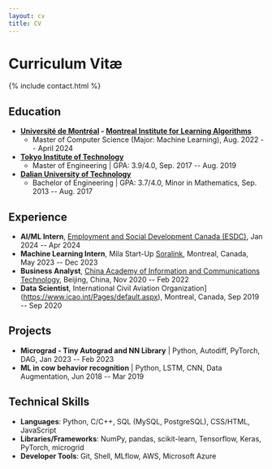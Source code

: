 ```yaml
---
layout: cv
title: CV
---
```


# Curriculum Vitæ

{% include contact.html %}

## Education

- **[Université de Montréal](https://umontreal.ca/en) - [Montreal Institute for Learning Algorithms](https://mila.quebec/en/)**
  - Master of Computer Science (Major: Machine Learning), Aug. 2022 -- April 2024
- **[Tokyo Institute of Technology](https://www.titech.ac.jp/english)**
  - Master of Engineering | GPA: 3.9/4.0, Sep. 2017 -- Aug. 2019
- **[Dalian University of Technology](http://en.dlut.edu.cn/)**
  - Bachelor of Engineering | GPA: 3.7/4.0, Minor in Mathematics, Sep. 2013 -- Aug. 2017

## Experience

- **AI/ML Intern**, [Employment and Social Development Canada (ESDC)](https://www.canada.ca/en/employment-social-development.html), Jan 2024 -- Apr 2024
- **Machine Learning Intern**, Mila Start-Up [Soralink](https://soralink.co/en/), Montreal, Canada, May 2023 -- Dec 2023
- **Business Analyst**, [China Academy of Information and Communications Technology](http://www.caict.ac.cn/english/), Beijing, China, Nov 2020 -- Feb 2022
- **Data Scientist**, International Civil Aviation Organization](https://www.icao.int/Pages/default.aspx), Montreal, Canada, Sep 2019 -- Sep 2020

## Projects

- **Micrograd - Tiny Autograd and NN Library** | Python, Autodiff, PyTorch, DAG, Jan 2023 -- Feb 2023
- **ML in cow behavior recognition** | Python, LSTM, CNN, Data Augmentation, Jun 2018 -- Mar 2019

## Technical Skills

- **Languages**: Python, C/C++, SQL (MySQL, PostgreSQL), CSS/HTML, JavaScript
- **Libraries/Frameworks**: NumPy, pandas, scikit-learn, Tensorflow, Keras, PyTorch, microgrid
- **Developer Tools**: Git, Shell, MLflow, AWS, Microsoft Azure
